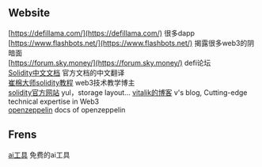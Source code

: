 ## Website
[https://defillama.com/](https://defillama.com/)  很多dapp  
[https://www.flashbots.net/](https://www.flashbots.net/)   揭露很多web3的阴暗面  
[https://forum.sky.money/](https://forum.sky.money/)     defi论坛  
[Solidity中文文档](https://docs.soliditylang.org/zh/v0.8.19/index.html)  官方文档的中文翻译  
[崔棉大师solidity教程](https://space.bilibili.com/286084162)   web3技术教学博主  
[solidity官方网站](https://docs.soliditylang.org/)  yul，storage layout...
[vitalik的博客](https://vitalik.eth.limo/) v's blog, Cutting-edge technical expertise in Web3  
[openzeppelin](https://docs.openzeppelin.com/) docs of openzeppelin

## Frens
[ai工具](https://lmsys.org/)  免费的ai工具 

